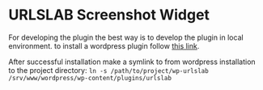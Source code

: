 # URLSLAB Screenshot Widget

For developing the plugin the best way is to develop the plugin in local environment. to install a wordpress plugin
follow [this link](https://ubuntu.com/tutorials/install-and-configure-wordpress).

After successful installation make a symlink to from wordpress installation to the project directory:
`ln -s /path/to/project/wp-urlslab /srv/www/wordpress/wp-content/plugins/urlslab`
